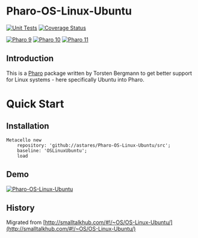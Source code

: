 # Pharo-OS-Linux-Ubuntu

[![Unit Tests](https://github.com/astares/PPharo-OS-Linux-Ubuntu/workflows/Unit%20Tests/badge.svg?branch=master)](https://github.com/astares/Pharo-OS-Linux-Ubuntu/actions?query=workflow%3AUnit%20Tests)
[![Coverage Status](https://codecov.io/github/astares/Pharo-OS-Linux-Ubuntu/coverage.svg?branch=master)](https://codecov.io/gh/astares/Pharo-OS-Linux-Ubuntu/branch/master)

[![Pharo 9](https://img.shields.io/badge/Pharo-9.0-%23aac9ff.svg)](https://pharo.org/download)
[![Pharo 10](https://img.shields.io/badge/Pharo-10-%23aac9ff.svg)](https://pharo.org/download)
[![Pharo 11](https://img.shields.io/badge/Pharo-11-%23aac9ff.svg)](https://pharo.org/download)

## Introduction
This is a [Pharo](https://www.pharo.org) package written by Torsten Bergmann to get better support for Linux systems - here specifically Ubuntu into Pharo.

# Quick Start
## Installation

```Smalltalk
Metacello new 
	repository: 'github://astares/Pharo-OS-Linux-Ubuntu/src';
	baseline: 'OSLinuxUbuntu';
	load
```

## Demo
[![Pharo-OS-Linux-Ubuntu](https://img.youtube.com/vi/1X42GFbW4hg/0.jpg)](https://www.youtube.com/watch?v=1X42GFbW4hg)

## History

Migrated from [http://smalltalkhub.com/#!/~OS/OS-Linux-Ubuntu/](http://smalltalkhub.com/#!/~OS/OS-Linux-Ubuntu/)

